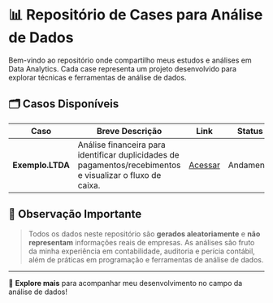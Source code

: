 # 📊 Repositório de Cases para Análise de Dados

Bem-vindo ao repositório onde compartilho meus estudos e análises em Data Analytics. Cada case representa um projeto desenvolvido para explorar técnicas e ferramentas de análise de dados.

## 🗂️ Casos Disponíveis

| **Caso**         | **Breve Descrição**                                                                                        | **Link**                                                                                | **Status** | **Data** |
| ---------------- | ---------------------------------------------------------------------------------------------------------- | --------------------------------------------------------------------------------------- | ---------- | -------- |
| **Exemplo.LTDA** | Análise financeira para identificar duplicidades de pagamentos/recebimentos e visualizar o fluxo de caixa. | [Acessar](https://github.com/PauloHenkeM/cases-analise-de-dados/tree/main/Exemplo.LTDA) | Andamento  | -        |


## 📌 Observação Importante
> Todos os dados neste repositório são **gerados aleatoriamente** e **não representam** informações reais de empresas. As análises são fruto da minha experiência em contabilidade, auditoria e perícia contábil, além de práticas em programação e ferramentas de análise de dados.

---

🔗 **Explore mais** para acompanhar meu desenvolvimento no campo da análise de dados!
